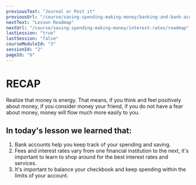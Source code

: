 ```yaml
---
previousText: "Journal or Post it"
previousUrl: "/course/saving-spending-making-money/banking-and-bank-accounts/journal-or-post-it"
nextText: "Lesson Roadmap"
nextUrl: "/course/saving-spending-making-money/interest-rates/roadmap"
lastLession: "true"
lastSession: "false"
courseModuleId: "3"
sessionId: "2"
pageId: "6"
---
```



# RECAP

<sparkle-character-intro position="right" character="jen">
Realize that money is energy. That means, if you think and feel positively about money, if you consider money your friend, if you do not have a fear about money, money will flow much more easily to you.
</sparkle-character-intro>

## In today's lesson we learned that:
1. Bank accounts help you keep track of your spending and saving. 
2. Fees and interest rates vary from one financial institution to the next, it's important to learn to shop around for the best interest rates and services.
3. It's important to balance your checkbook and keep spending within the limits of your account.
